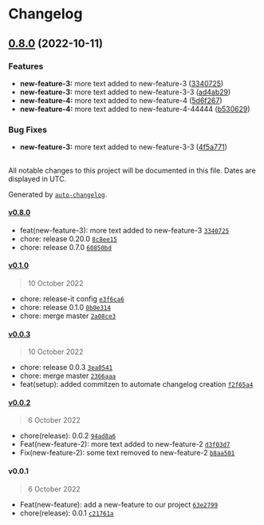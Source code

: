 # Changelog

## [0.8.0](https://github.com/Juanantogg/changelog-example/compare/v0.1.0...v0.8.0) (2022-10-11)


### Features

* **new-feature-3:** more text added to new-feature-3 ([3340725](https://github.com/Juanantogg/changelog-example/commit/33407258193ca5098921c06cb19268a882844065))
* **new-feature-3:** more text added to new-feature-3-3 ([ad4ab29](https://github.com/Juanantogg/changelog-example/commit/ad4ab291f5a7b01130cd78b7a021d360cb321ed7))
* **new-feature-4:** more text added to new-feature-4 ([5d6f267](https://github.com/Juanantogg/changelog-example/commit/5d6f267f8d262fe6b303b41d82f833f95315326f))
* **new-feature-4:** more text added to new-feature-4-44444 ([b530629](https://github.com/Juanantogg/changelog-example/commit/b530629716c6a142652d67dc3faeb657dbde7661))


### Bug Fixes

* **new-feature-3:** more text added to new-feature-3-3 ([4f5a771](https://github.com/Juanantogg/changelog-example/commit/4f5a77179bc6c4deb8700f57c72c7b54764f02cb))

##

All notable changes to this project will be documented in this file. Dates are displayed in UTC.

Generated by [`auto-changelog`](https://github.com/CookPete/auto-changelog).

#### [v0.8.0](https://github.com/Juanantogg/changelog-example/compare/v0.1.0...v0.8.0)

- feat(new-feature-3): more text added to new-feature-3 [`3340725`](https://github.com/Juanantogg/changelog-example/commit/33407258193ca5098921c06cb19268a882844065)
- chore: release 0.20.0 [`8c8ee15`](https://github.com/Juanantogg/changelog-example/commit/8c8ee15e5a95b56f673d9d9188ffbbf6763573cf)
- chore: release 0.7.0 [`60850bd`](https://github.com/Juanantogg/changelog-example/commit/60850bdde5c818905297a3aef352704f1939bd7e)

#### [v0.1.0](https://github.com/Juanantogg/changelog-example/compare/v0.0.3...v0.1.0)

> 10 October 2022

- chore: release-it config [`e3f6ca6`](https://github.com/Juanantogg/changelog-example/commit/e3f6ca64bf30468d872af6b81110bd5b55539016)
- chore: release 0.1.0 [`0b0e314`](https://github.com/Juanantogg/changelog-example/commit/0b0e314f6bb50bbe7e95c845b8eda465463bb315)
- chore: merge master [`2a08ce3`](https://github.com/Juanantogg/changelog-example/commit/2a08ce3b7355378959494bc31c7bac37a86fb5a4)

#### [v0.0.3](https://github.com/Juanantogg/changelog-example/compare/v0.0.2...v0.0.3)

> 10 October 2022

- chore: release 0.0.3 [`3ea0541`](https://github.com/Juanantogg/changelog-example/commit/3ea0541a0cf37ca71bf0e62027d00b2e6bd69137)
- chore: merge master [`2366aaa`](https://github.com/Juanantogg/changelog-example/commit/2366aaa49b796e7e5de4f0309a2eb279a04a67b7)
- feat(setup): added commitzen to automate changelog creation [`f2f65a4`](https://github.com/Juanantogg/changelog-example/commit/f2f65a407c645c6ef6370f48a09a9825689d55cc)

#### [v0.0.2](https://github.com/Juanantogg/changelog-example/compare/v0.0.1...v0.0.2)

> 6 October 2022

- chore(release): 0.0.2 [`94ad8a6`](https://github.com/Juanantogg/changelog-example/commit/94ad8a6296a2bed8aceb9616de882cd3e40ef81c)
- Feat(new-feature-2): more text added to new-feature-2 [`d3f03d7`](https://github.com/Juanantogg/changelog-example/commit/d3f03d701e55150e661a6306939925fe8725291e)
- Fix(new-feature-2): some text removed to new-feature-2 [`b8aa501`](https://github.com/Juanantogg/changelog-example/commit/b8aa5013f13ff03cbad4199d0d0ff2f5f02b4217)

#### v0.0.1

> 6 October 2022

- Feat(new-feature): add a new-feature to our project [`63e2799`](https://github.com/Juanantogg/changelog-example/commit/63e2799e8ce7f4a2b5b92b677b15f3cc600390ac)
- chore(release): 0.0.1 [`c21761a`](https://github.com/Juanantogg/changelog-example/commit/c21761a8359f982b6868ef4c402a59a1402d96ec)